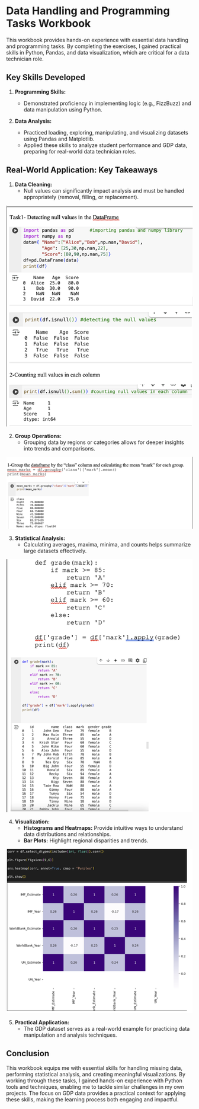 # Data Handling and Programming Tasks Workbook

This workbook provides hands-on experience with essential data handling and programming tasks. By completing the exercises, I gained practical skills in Python, Pandas, and data visualization, which are critical for a data technician role.

## Key Skills Developed

1. **Programming Skills:**
   - Demonstrated proficiency in implementing logic (e.g., FizzBuzz) and data manipulation using Python.

2. **Data Analysis:**
   - Practiced loading, exploring, manipulating, and visualizing datasets using Pandas and Matplotlib.
   - Applied these skills to analyze student performance and GDP data, preparing for real-world data technician roles.

## Real-World Application: Key Takeaways

1. **Data Cleaning:**
   - Null values can significantly impact analysis and must be handled appropriately (removal, filling, or replacement).

![Null ](image13.png)


2. **Group Operations:**
   - Grouping data by regions or categories allows for deeper insights into trends and comparisons.

![Groupl](image14.png)


3. **Statistical Analysis:**
   - Calculating averages, maxima, minima, and counts helps summarize large datasets effectively.

![count ](image16.png)

4. **Visualization:**
   - **Histograms and Heatmaps:** Provide intuitive ways to understand data distributions and relationships.
   - **Bar Plots:** Highlight regional disparities and trends.

![visual ](image17.png)


5. **Practical Application:**
   - The GDP dataset serves as a real-world example for practicing data manipulation and analysis techniques.

## Conclusion

This workbook equips me with essential skills for handling missing data, performing statistical analysis, and creating meaningful visualizations. By working through these tasks, I gained hands-on experience with Python tools and techniques, enabling me to tackle similar challenges in my own projects. The focus on GDP data provides a practical context for applying these skills, making the learning process both engaging and impactful.
